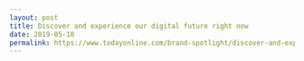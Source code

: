 ```yaml
---
layout: post
title: Discover and experience our digital future right now
date: 2019-05-10
permalink: https://www.todayonline.com/brand-spotlight/discover-and-experience-our-digital-future-right-now
---
```

